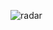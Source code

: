 
![radar](https://github.com/Tars0523/Radar-IMU-KF/assets/100289642/f57a0704-3743-404a-818b-193181fa0723)
